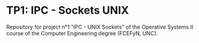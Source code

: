 # TP1: IPC - Sockets UNIX

Repository for project n°1 "IPC - UNIX Sockets" of the Operative Systems II course of the Computer Engineering degree (FCEFyN, UNC).
